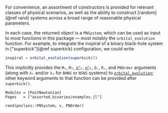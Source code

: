 For convenience, an assortment of constructors is provided for relevant classes
of physical scenarios, as well as the ability to construct [random](@ref rand)
systems across a broad range of reasonable physical parameters.

In each case, the returned object is a `PNSystem`, which can be used as input to
most functions in this package — most notably the `orbital_evolution` function.
For example, to integrate the inspiral of a binary black-hole system in
["superkick"](@ref superkick) configuration, we could write
```julia
inspiral = orbital_evolution(superkick())
```
This implicitly provides the `M₁`, `M₂`, `χ⃗₁`, `χ⃗₂`, `Ωᵢ`, `Rᵢ`, and `PNOrder`
arguments (along with `λ₁` and/or `λ₂` for `BHNS` or `NSNS` systems) to
[`orbital_evolution`](@ref); other keyword arguments to that function can be
provided after `superkick()`.



```@autodocs
Modules = [PostNewtonian]
Pages   = ["assorted_binaries/examples.jl"]
```

```@docs
rand(pnclass::PNSystem; v, PNOrder)
```